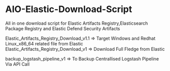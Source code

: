 # AIO-Elastic-Download-Script
All in one download script for Elastic Artifacts Registry,Elasticsearch Package Registry and Elastic Defend Security Artifacts

Elastic_Artifacts_Registry_Download_v1.1 => Target Windows and Redhat Linux_x86_64 related file from Elastic
Elastic_Artifacts_Registry_Download_v1 => Download Full Fledge from Elastic

backup_logstash_pipeline_v1 => To Backup Centrallised Logstash Pipeline Via API Call
